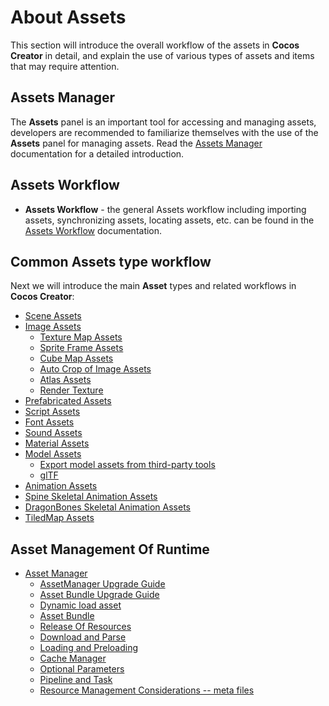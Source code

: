# About Assets

This section will introduce the overall workflow of the assets in __Cocos Creator__ in detail, and explain the use of various types of assets and items that may require attention.

## Assets Manager

The **Assets** panel is an important tool for accessing and managing assets, developers are recommended to familiarize themselves with the use of the **Assets** panel for managing assets. Read the [Assets Manager](../editor/assets/index.md) documentation for a detailed introduction.

## Assets Workflow

- **Assets Workflow** - the general Assets workflow including importing assets, synchronizing assets, locating assets, etc. can be found in the [Assets Workflow](asset-workflow.md) documentation.

## Common Assets type workflow

Next we will introduce the main **Asset** types and related workflows in __Cocos Creator__:

- [Scene Assets](scene.md)
- [Image Assets](image.md)
    - [Texture Map Assets](texture.md)
    - [Sprite Frame Assets](sprite-frame.md)
    - [Cube Map Assets](../concepts/scene/skybox.md#cubemap)
    - [Auto Crop of Image Assets](../ui-system/components/engine/trim.md)
    - [Atlas Assets](atlas.md)
    - [Render Texture](render-texture.md)
- [Prefabricated Assets](prefab.md)
- [Script Assets](script.md)
- [Font Assets](font.md)
- [Sound Assets](audio.md)
- [Material Assets](material.md)
- [Model Assets](./model/mesh.md)
    - [Export model assets from third-party tools](./model/dcc-export-mesh.md)
    - [glTF](./model/glTF.md)
- [Animation Assets](anim.md)
- [Spine Skeletal Animation Assets](spine.md)
- [DragonBones Skeletal Animation Assets](dragonbones.md)
- [TiledMap Assets](tiledmap.md)

## Asset Management Of Runtime

- [Asset Manager](asset-manager.md)
    - [AssetManager Upgrade Guide](asset-manager-upgrade-guide.md)
    - [Asset Bundle Upgrade Guide](subpackage-upgrade-guide.md)
    - [Dynamic load asset](dynamic-load-resources.md) 
    - [Asset Bundle](bundle.md)
    - [Release Of Resources](release-manager.md)
    - [Download and Parse](downloader-parser.md)
    - [Loading and Preloading](preload-load.md)
    - [Cache Manager](cache-manager.md)
    - [Optional Parameters](options.md)
    - [Pipeline and Task](pipeline-task.md)
    - [Resource Management Considerations -- meta files](asset/meta.md)
